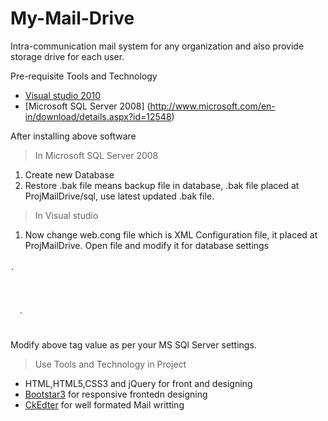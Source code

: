 My-Mail-Drive
=============


Intra-communication mail system for any organization and also provide storage drive for each user.

Pre-requisite Tools and Technology
* [Visual studio 2010](http://www.microsoft.com/en-in/download/details.aspx?id=23507)
* [Microsoft SQL Server 2008] (http://www.microsoft.com/en-in/download/details.aspx?id=12548)
  
After installing above software
>In Microsoft SQL Server 2008
1. Create new Database
2. Restore .bak file means backup file in database, .bak file placed at ProjMailDrive/sql, use latest updated .bak file.

>In Visual studio
1. Now change web.cong file which is XML Configuration file, it placed    at ProjMailDrive. Open file and modify it for database settings
<pre>
<code>
`<appSettings>
    <add key="ServerName" value="."/>
    <add key="UserName" value="sa"/>
    <add key="Password" value=""/>
    <add key="DataBaseName" value="myMail"/>
  </appSettings>`
</code>
</pre>
Modify above tag value as per your MS SQl Server settings.

>Use Tools and Technology in Project
* HTML,HTML5,CSS3 and jQuery for front and designing
* [Bootstar3](http://getbootstrap.com/) for responsive frontedn designing
* [CkEdter](http://docs.cksource.com/CKEditor_3.x/Developers_Guide/ASP.NET/Integration_Beginners) for well formated Mail writting
